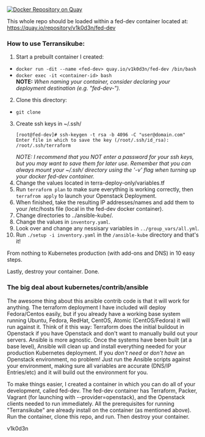 [![Docker Repository on Quay](https://quay.io/repository/v1k0d3n/consul/status "Docker Repository on Quay")](https://quay.io/repository/v1k0d3n/fed-dev)

This whole repo should be loaded within a fed-dev container located at: https://quay.io/repository/v1k0d3n/fed-dev

### How to use Terransikube:
1. Start a prebuilt container I created:
  * `docker run -dit --name <fed-dev> quay.io/v1k0d3n/fed-dev /bin/bash`
  * `docker exec -it <container-id> bash`
  <br>**NOTE:** *When naming your container, consider declaring your deployment destination (e.g. "fed-dev-<projectname>").*
2. Clone this directory:
  * `git clone `
3. Create ssh keys in ~/.ssh/
   ````
   [root@fed-dev]# ssh-keygen -t rsa -b 4096 -C "user@domain.com"
   Enter file in which to save the key (/root/.ssh/id_rsa): /root/.ssh/terraform
   ````
   *NOTE: I recommend that you NOT enter a password for your ssh keys, but you may want to save them for later use. Remember that you can always mount your ~/.ssh/ directory using the '-v' flag when turning up your docker fed-dev container.*
4. Change the values located in terra-deploy-only/variables.tf
5. Run `terraform plan` to make sure everything is working correctly, then `terrafrom apply` to launch your Openstack Deployment.
6. When finished, take the resulting IP addresses/names and add them to your /etc/hosts file (local in the fed-dev docker container).
7. Change directories to ../ansible-kube/.
8. Change the values in `inventory.yaml`.
9. Look over and change any nessisary variables in `../group_vars/all.yml`.
10. Run `./setup -i inventory.yaml` in the `/ansible-kube` directory and that's it!

From nothing to Kubernetes production (with add-ons and DNS) in 10 easy steps.

Lastly, destroy your container. Done.

### The big deal about kubernetes/contrib/ansible
The awesome thing about this ansible contrib code is that it will work for anything. The terraform deployment I have included will deploy Fedora/Centos easily, but if you already have a working base system running Ubuntu, Fedora, RedHat, CentOS, Atomic (CentOS/Fedora) it will run against it. Think of it this way: Terraform does the initial buildout in Openstack if you have Openstack and don't want to manually build out your servers. Ansible is more agnostic. Once the systems have been built (at a base level), Ansible will clean up and install everything needed for your production Kubernetes deployment. If you *don't need* or *don't have* an Openstack environment, no problem! Just run the Ansible scripts against your environment, making sure all variables are accurate (DNS/IP Entries/etc) and it will build out the environment for you.

To make things easier, I created a container in which you can do all of your development, called fed-dev. The fed-dev container has Terraform, Packer, Vagrant (for launching with --provider=openstack), and the Openstack clients needed to run immediately. All the prerequisites for running "Terransikube" are already install on the container (as mentioned above). Run the container, clone this repo, and run. Then destroy your container.

v1k0d3n

